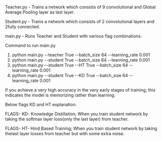 Teacher.py - Trains a network which consists of 9 convolutional and Global Average Pooling layer as last layer.

Student.py - Trains a network which consists of 2 convolutional layers and 2fully connected. 

main.py - Runs Teacher and Student with various flag combinations.

Command to run main.py
1. python main.py --teacher True --batch_size 64 --learning_rate 0.001
2. python main.py --student True --batch_size 64 --learning_rate 0.001
3. python main.py --student True --HT True --batch_size 64 --learning_rate 0.001
4. python main.py --student True --KD True --batch_size 64 --learning_rate 0.001

If you achieve a very high accuracy in the very early stages of training, this indicates the model is memorizing rather than learning.

Below flags KD and HT explanation.

FLAGS- KD- Knowledge Distillation; When you train student network by taking the softmax layer loss(only the last layer) from teacher.

FLAGS- HT- Hind Based Training; When you train student network by taking thelast layer losses from teacher but with some extra noise.
 

